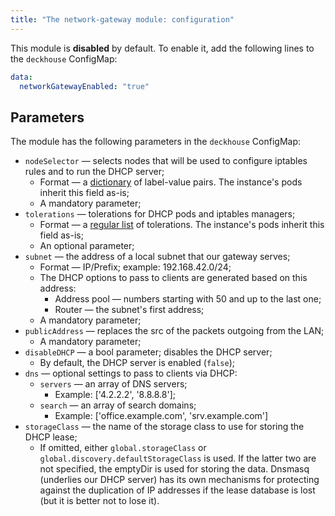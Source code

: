 ```yaml
---
title: "The network-gateway module: configuration"
---
```


This module is **disabled** by default. To enable it, add the following lines to the `deckhouse` ConfigMap:

```yaml
data:
  networkGatewayEnabled: "true"
```

## Parameters

The module has the following parameters in the `deckhouse` ConfigMap:

* `nodeSelector` — selects nodes that will be used to configure iptables rules and to run the DHCP server;
  * Format — a [dictionary](https://kubernetes.io/docs/concepts/configuration/assign-pod-node/#nodeselector) of label-value pairs. The instance's pods inherit this field as-is;
  * A mandatory parameter;
* `tolerations` — tolerations for DHCP pods and iptables managers;
  * Format — a [regular list](https://kubernetes.io/docs/concepts/configuration/taint-and-toleration/) of tolerations. The instance's pods inherit this field as-is;
  * An optional parameter;
* `subnet` — the address of a local subnet that our gateway serves;
  * Format — IP/Prefix; example: 192.168.42.0/24;
  * The DHCP options to pass to clients are generated based on this address:
    * Address pool — numbers starting with 50 and up to the last one;
    * Router — the subnet's first address;
  * A mandatory parameter;
* `publicAddress` — replaces the src of the packets outgoing from the LAN;
  * A mandatory parameter;
* `disableDHCP` — a bool parameter; disables the DHCP server;
  * By default, the DHCP server is enabled (`false`);
* `dns` — optional settings to pass to clients via DHCP:
  * `servers` — an array of DNS servers;
    * Example: ['4.2.2.2', '8.8.8.8'];
  * `search` — an array of search domains;
    * Example: ['office.example.com', 'srv.example.com']
* `storageClass` — the name of the storage class to use for storing the DHCP lease;
  * If omitted, either `global.storageClass` or `global.discovery.defaultStorageClass` is used. If the latter two are not specified, the emptyDir is used for storing the data. Dnsmasq (underlies our DHCP server) has its own mechanisms for protecting against the duplication of IP addresses if the lease database is lost (but it is better not to lose it).
